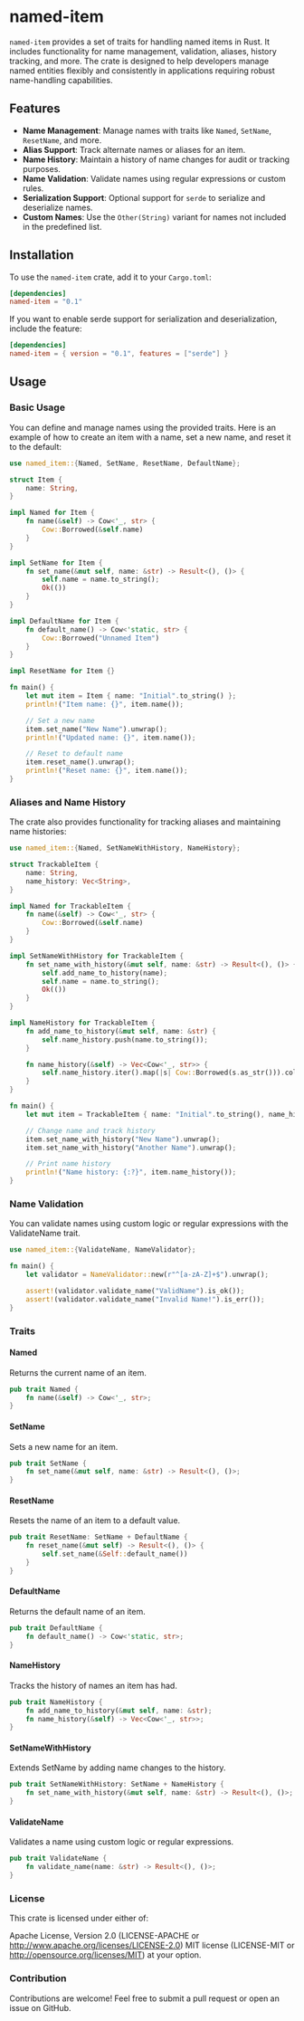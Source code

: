 # named-item

`named-item` provides a set of traits for handling named items in Rust. It includes functionality for name management, validation, aliases, history tracking, and more. The crate is designed to help developers manage named entities flexibly and consistently in applications requiring robust name-handling capabilities.

## Features

- **Name Management**: Manage names with traits like `Named`, `SetName`, `ResetName`, and more.
- **Alias Support**: Track alternate names or aliases for an item.
- **Name History**: Maintain a history of name changes for audit or tracking purposes.
- **Name Validation**: Validate names using regular expressions or custom rules.
- **Serialization Support**: Optional support for `serde` to serialize and deserialize names.
- **Custom Names**: Use the `Other(String)` variant for names not included in the predefined list.

## Installation

To use the `named-item` crate, add it to your `Cargo.toml`:

```toml
[dependencies]
named-item = "0.1"
```

If you want to enable serde support for serialization and deserialization, include the feature:

```toml
[dependencies]
named-item = { version = "0.1", features = ["serde"] }
```

## Usage

### Basic Usage
You can define and manage names using the provided traits. Here is an example of how to create an item with a name, set a new name, and reset it to the default:

```rust
use named_item::{Named, SetName, ResetName, DefaultName};

struct Item {
    name: String,
}

impl Named for Item {
    fn name(&self) -> Cow<'_, str> {
        Cow::Borrowed(&self.name)
    }
}

impl SetName for Item {
    fn set_name(&mut self, name: &str) -> Result<(), ()> {
        self.name = name.to_string();
        Ok(())
    }
}

impl DefaultName for Item {
    fn default_name() -> Cow<'static, str> {
        Cow::Borrowed("Unnamed Item")
    }
}

impl ResetName for Item {}

fn main() {
    let mut item = Item { name: "Initial".to_string() };
    println!("Item name: {}", item.name());

    // Set a new name
    item.set_name("New Name").unwrap();
    println!("Updated name: {}", item.name());

    // Reset to default name
    item.reset_name().unwrap();
    println!("Reset name: {}", item.name());
}
```

### Aliases and Name History
The crate also provides functionality for tracking aliases and maintaining name histories:

```rust
use named_item::{Named, SetNameWithHistory, NameHistory};

struct TrackableItem {
    name: String,
    name_history: Vec<String>,
}

impl Named for TrackableItem {
    fn name(&self) -> Cow<'_, str> {
        Cow::Borrowed(&self.name)
    }
}

impl SetNameWithHistory for TrackableItem {
    fn set_name_with_history(&mut self, name: &str) -> Result<(), ()> {
        self.add_name_to_history(name);
        self.name = name.to_string();
        Ok(())
    }
}

impl NameHistory for TrackableItem {
    fn add_name_to_history(&mut self, name: &str) {
        self.name_history.push(name.to_string());
    }

    fn name_history(&self) -> Vec<Cow<'_, str>> {
        self.name_history.iter().map(|s| Cow::Borrowed(s.as_str())).collect()
    }
}

fn main() {
    let mut item = TrackableItem { name: "Initial".to_string(), name_history: vec![] };

    // Change name and track history
    item.set_name_with_history("New Name").unwrap();
    item.set_name_with_history("Another Name").unwrap();

    // Print name history
    println!("Name history: {:?}", item.name_history());
}
```

### Name Validation
You can validate names using custom logic or regular expressions with the ValidateName trait.

```rust
use named_item::{ValidateName, NameValidator};

fn main() {
    let validator = NameValidator::new(r"^[a-zA-Z]+$").unwrap();

    assert!(validator.validate_name("ValidName").is_ok());
    assert!(validator.validate_name("Invalid Name!").is_err());
}
```

### Traits

#### Named
Returns the current name of an item.

```rust
pub trait Named {
    fn name(&self) -> Cow<'_, str>;
}
```

#### SetName
Sets a new name for an item.

```rust
pub trait SetName {
    fn set_name(&mut self, name: &str) -> Result<(), ()>;
}
```

#### ResetName
Resets the name of an item to a default value.

```rust
pub trait ResetName: SetName + DefaultName {
    fn reset_name(&mut self) -> Result<(), ()> {
        self.set_name(&Self::default_name())
    }
}
```

#### DefaultName
Returns the default name of an item.

```rust
pub trait DefaultName {
    fn default_name() -> Cow<'static, str>;
}
```

#### NameHistory
Tracks the history of names an item has had.

```rust
pub trait NameHistory {
    fn add_name_to_history(&mut self, name: &str);
    fn name_history(&self) -> Vec<Cow<'_, str>>;
}
```

#### SetNameWithHistory
Extends SetName by adding name changes to the history.

```rust
pub trait SetNameWithHistory: SetName + NameHistory {
    fn set_name_with_history(&mut self, name: &str) -> Result<(), ()>;
}
```

#### ValidateName
Validates a name using custom logic or regular expressions.

```rust
pub trait ValidateName {
    fn validate_name(name: &str) -> Result<(), ()>;
}
```

### License

This crate is licensed under either of:

Apache License, Version 2.0 (LICENSE-APACHE or http://www.apache.org/licenses/LICENSE-2.0)
MIT license (LICENSE-MIT or http://opensource.org/licenses/MIT)
at your option.

### Contribution

Contributions are welcome! Feel free to submit a pull request or open an issue on GitHub.
